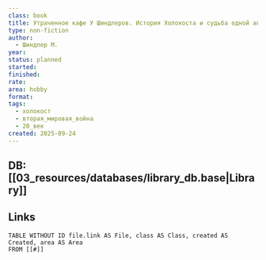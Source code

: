 ```yaml
---
class: book
title: Утраченное кафе У Шиндлеров. История Холокоста и судьба одной австро-венгерской семьи
type: non-fiction
author:
  - Шиндлер М.
year:
status: planned
started:
finished:
rate:
area: hobby
format:
tags:
  - холокост
  - вторая_мировая_война
  - 20_век
created: 2025-09-24
---
```

## DB: [[03_resources/databases/library_db.base|Library]]

## Links

```dataview
TABLE WITHOUT ID file.link AS File, class AS Class, created AS Created, area AS Area
FROM [[#]]
````